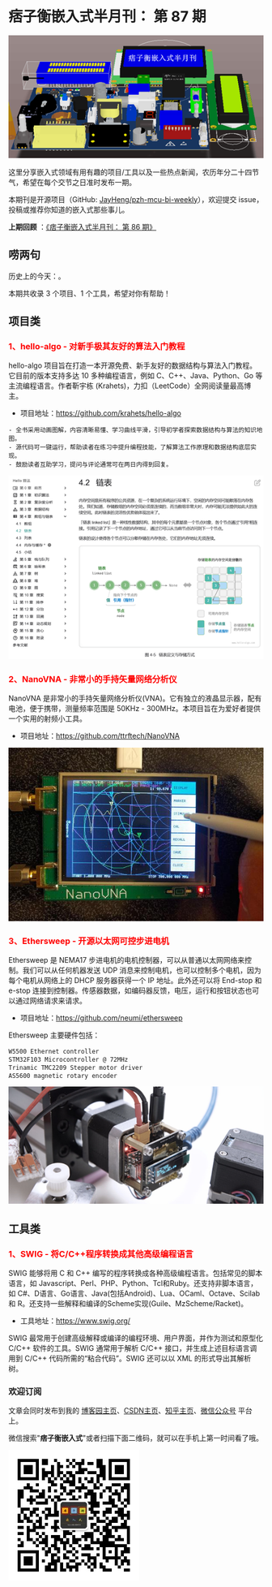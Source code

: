 # 痞子衡嵌入式半月刊： 第 87 期

![](https://raw.githubusercontent.com/JayHeng/pzh-mcu-bi-weekly/master/pics/pzh_mcu_bi_weekly.PNG)

这里分享嵌入式领域有用有趣的项目/工具以及一些热点新闻，农历年分二十四节气，希望在每个交节之日准时发布一期。

本期刊是开源项目（GitHub: [JayHeng/pzh-mcu-bi-weekly](https://github.com/JayHeng/pzh-mcu-bi-weekly)），欢迎提交 issue，投稿或推荐你知道的嵌入式那些事儿。

**上期回顾** ：[《痞子衡嵌入式半月刊： 第 86 期》](https://www.cnblogs.com/henjay724/p/17872180.html)

## 唠两句

历史上的今天：。

本期共收录 3 个项目、1 个工具，希望对你有帮助！

## 项目类

### <font color="red">1、hello-algo - 对新手极其友好的算法入门教程</font>

hello-algo 项目旨在打造一本开源免费、新手友好的数据结构与算法入门教程。它目前的版本支持多达 10 多种编程语言，例如 C、C++、Java、Python、Go 等主流编程语言。作者靳宇栋 (Krahets)，力扣（LeetCode）全网阅读量最高博主。

 * 项目地址：https://github.com/krahets/hello-algo

```text
- 全书采用动画图解，内容清晰易懂、学习曲线平滑，引导初学者探索数据结构与算法的知识地图。
- 源代码可一键运行，帮助读者在练习中提升编程技能，了解算法工作原理和数据结构底层实现。
- 鼓励读者互助学习，提问与评论通常可在两日内得到回复。
```

 ![](https://raw.githubusercontent.com/JayHeng/pzh-mcu-bi-weekly/master/pics/issue-087/hello-algo.PNG)

### <font color="red">2、NanoVNA - 非常小的手持矢量网络分析仪</font>

NanoVNA 是非常小的手持矢量网络分析仪(VNA)。它有独立的液晶显示器，配有电池，便于携带，测量频率范围是 50KHz - 300MHz。本项目旨在为爱好者提供一个实用的射频小工具。  

 * 项目地址：https://github.com/ttrftech/NanoVNA

 ![](https://raw.githubusercontent.com/JayHeng/pzh-mcu-bi-weekly/master/pics/issue-087/nanovna.jpg)

### <font color="red">3、Ethersweep - 开源以太网可控步进电机</font>

Ethersweep 是 NEMA17 步进电机的电机控制器，可以从普通以太网网络来控制。我们可以从任何机器发送 UDP 消息来控制电机，也可以控制多个电机，因为每个电机从网络上的 DHCP 服务器获得一个 IP 地址。此外还可以将 End-stop 和 e-stop 连接到控制器。传感器数据，如编码器反馈，电压，运行和按钮状态也可以通过网络请求来请求。

 * 项目地址：https://github.com/neumi/ethersweep

Ethersweep 主要硬件包括：

```text
W5500 Ethernet controller
STM32F103 Microcontroller @ 72MHz
Trinamic TMC2209 Stepper motor driver
AS5600 magnetic rotary encoder
```

![](https://raw.githubusercontent.com/JayHeng/pzh-mcu-bi-weekly/master/pics/issue-087/Ethersweep.png)

## 工具类

### <font color="red">1、SWIG - 将C/C++程序转换成其他高级编程语言</font>

SWIG 能够将用 C 和 C++ 编写的程序转换成各种高级编程语言。包括常见的脚本语言，如 Javascript、Perl、PHP、Python、Tcl和Ruby。还支持非脚本语言，如 C#、D语言、Go语言、Java(包括Android)、Lua、OCaml、Octave、Scilab和 R。还支持一些解释和编译的Scheme实现(Guile、MzScheme/Racket)。

 * 工具地址：https://www.swig.org/

SWIG 最常用于创建高级解释或编译的编程环境、用户界面，并作为测试和原型化 C/C++ 软件的工具。SWIG 通常用于解析 C/C++ 接口，并生成上述目标语言调用到 C/C++ 代码所需的“粘合代码”。SWIG 还可以以 XML 的形式导出其解析树。

### 欢迎订阅

文章会同时发布到我的 [博客园主页](https://www.cnblogs.com/henjay724/)、[CSDN主页](https://blog.csdn.net/henjay724)、[知乎主页](https://www.zhihu.com/people/henjay724)、[微信公众号](http://weixin.sogou.com/weixin?type=1&query=痞子衡嵌入式) 平台上。

微信搜索"__痞子衡嵌入式__"或者扫描下面二维码，就可以在手机上第一时间看了哦。

![](https://raw.githubusercontent.com/JayHeng/pzhmcu-picture/master/wechat/pzhMcu_qrcode_258x258.jpg)

